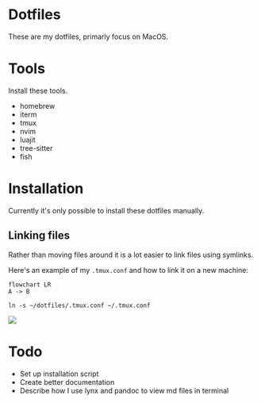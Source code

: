 # Dotfiles
These are my dotfiles, primarly focus on MacOS.

# Tools
Install these tools.
* homebrew
* iterm
* tmux
* nvim
* luajit
* tree-sitter
* fish

# Installation
Currently it's only possible to install these dotfiles manually.

## Linking files
Rather than moving files around it is a lot easier to link files using symlinks.

Here's an example of my `.tmux.conf` and how to link it on a new machine:
```mermaid
flowchart LR
A -> B
```
`ln -s ~/dotfiles/.tmux.conf ~/.tmux.conf`

[![](https://mermaid.ink/img/pako:eNpNj7EKgzAQhl8l3NSCDu3oUKhG6FawbsYhmLMGTCIxoS3quzdWhN50_N93cP8EjREICTwtHzpSUqZJmGt141bUJI4vc4lvN5P0UBivxXHj6UpINlFs5CiNXrY4-x3cNc6EVgWOvnfkVP-z8mVmku_sXEMECq3iUoQfptVk4DpUyCAJq8CWB5EB00tQ_SC4w1xIZywkLe9HjIB7Zx4f3UDirMddopKHSmoLly9A_0pT)](https://mermaid-js.github.io/mermaid-live-editor/edit#pako:eNpNj7EKgzAQhl8l3NSCDu3oUKhG6FawbsYhmLMGTCIxoS3quzdWhN50_N93cP8EjREICTwtHzpSUqZJmGt141bUJI4vc4lvN5P0UBivxXHj6UpINlFs5CiNXrY4-x3cNc6EVgWOvnfkVP-z8mVmku_sXEMECq3iUoQfptVk4DpUyCAJq8CWB5EB00tQ_SC4w1xIZywkLe9HjIB7Zx4f3UDirMddopKHSmoLly9A_0pT)

# Todo
* Set up installation script
* Create better documentation
* Describe how I use lynx and pandoc to view md files in terminal

